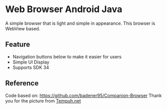 # Web Browser Android Java
A simple browser that is light and simple in appearance. This browser is WebView based.

## Feature
* Navigation buttons below to make it easier for users
* Simple UI Display
* Supports SDK 34

## Reference
Code based on: https://github.com/badener95/Companion-Browser
Thank you for the picture from [Tempuh.net](https://tempuh.net/)
